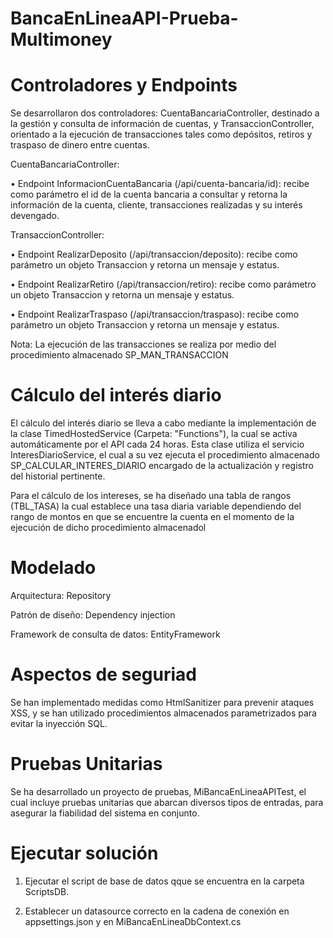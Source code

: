 # BancaEnLineaAPI-Prueba-Multimoney

# Controladores y Endpoints

Se desarrollaron dos controladores: CuentaBancariaController, destinado a la gestión y consulta de información de cuentas, y TransaccionController, orientado a la ejecución de transacciones tales como depósitos, retiros y traspaso de dinero entre cuentas.

CuentaBancariaController:

•	Endpoint InformacionCuentaBancaria (/api/cuenta-bancaria/id): recibe como parámetro el id de la cuenta bancaria a consultar y retorna la información de la cuenta, cliente, transacciones realizadas y su interés devengado.

TransaccionController:

•	Endpoint RealizarDeposito (/api/transaccion/deposito): recibe como parámetro un objeto Transaccion y retorna un mensaje y estatus.

•	Endpoint RealizarRetiro (/api/transaccion/retiro): recibe como parámetro un objeto Transaccion y retorna un mensaje y estatus.

•	Endpoint RealizarTraspaso (/api/transaccion/traspaso): recibe como parámetro un objeto Transaccion y retorna un mensaje y estatus.

Nota: La ejecución de las transacciones se realiza por medio del procedimiento almacenado SP_MAN_TRANSACCION

# Cálculo del interés diario

El cálculo del interés diario se lleva a cabo mediante la implementación de la clase TimedHostedService (Carpeta: "Functions"), la cual se activa automáticamente por el API cada 24 horas. Esta clase utiliza el servicio InteresDiarioService, el cual a su vez ejecuta el procedimiento almacenado SP_CALCULAR_INTERES_DIARIO encargado de la actualización y registro del historial pertinente.

Para el cálculo de los intereses, se ha diseñado una tabla de rangos (TBL_TASA) la cual establece una tasa diaria variable dependiendo del rango de montos en que se encuentre la cuenta en el momento de la ejecución de dicho procedimiento almacenadol

# Modelado

Arquitectura: Repository

Patrón de diseño: Dependency injection

Framework de consulta de datos: EntityFramework

# Aspectos de seguriad

Se han implementado medidas como HtmlSanitizer para prevenir ataques XSS, y se han utilizado procedimientos almacenados parametrizados para evitar la inyección SQL.

# Pruebas Unitarias

Se ha desarrollado un proyecto de pruebas, MiBancaEnLineaAPITest, el cual incluye pruebas unitarias que abarcan diversos tipos de entradas, para asegurar la fiabilidad del sistema en conjunto.

# Ejecutar solución

1. Ejecutar el script de base de datos qque se encuentra en la carpeta ScriptsDB.

2. Establecer un datasource correcto en la cadena de conexión en appsettings.json y en MiBancaEnLineaDbContext.cs
